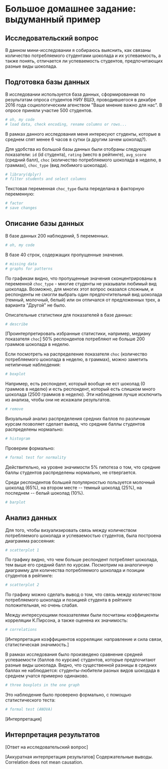 Большое домашнее задание: выдуманный пример
================

Исследовательский вопрос
------------------------

В данном мини-исследовании я собираюсь выяснить, как связаны количество потребляемого студентами шоколада и их успеваемость, а также понять, отличается ли успеваемость студентов, предпочитающих разные виды шоколада.

Подготовка базы данных
----------------------

В исследовании используется база данных, сформированная по результатам опроса студентов НИУ ВШЭ, проводившегося в декабре 2016 года социологическим агенством "Ваше мнение важно для нас". В опросе приняли участие 500 студентов.

``` r
# oh, my code
# load data, check encoding, rename columns or rows...
```

В рамках данного исследования меня интересуют студенты, которые в среднем спят менее 6 часов в сутки (а другим зачем шоколад?).

Для удобства из большой базы данных были отобраны следующие показатели: `id` (id студента), `rating` (место в рейтинге), `avg_score` (средний балл), `choc` (количество потребляемого шоколада в неделю, в граммах), `choc_type` (вид любимого шоколада).

``` r
# library(dplyr)
# filter students and select columns
```

Текстовая переменная `choc_type` была переделана в факторную переменную:

``` r
# factor
# save changes
```

Описание базы данных
--------------------

В базе данных 200 наблюдений, 5 переменных.

``` r
# oh, my code
```

В базе 40 строк, содержащих пропущенные значения.

``` r
# missing data
# graphs for patterns
```

По графикам видно, что пропущенные значения сконцентрированы в переменной `choc_type` - многие студенты не указывали любимый вид шоколада. Возможно, для многих этот вопрос оказался сложным, и респонденты не смогли выбрать один предпочтительный вид шоколада (темный, молочный, белый) или он отличался от предложенных трех, а варианта "Другой" не было.

Описательные статистики для показателей в базе данных:

``` r
# describe
```

\[Проинтерпретировать избранные статистики, например, медиану показателя `choc`\] 50% респондентов потребляют не больше 200 граммов шоколада в неделю.

Если посмотреть на распределение показателя `choc` (количество потребляемого шоколада в неделю, в граммах), можно заметить нетипичные наблюдения:

``` r
# boxplot
```

Например, есть респондент, который вообще не ест шоколад (0 граммов в неделю) и есть респондент, который есть слишком много шоколада (2500 граммов в неделю). Эти наблюдения лучше исключить из анализа, чтобы они не искажали результатов.

``` r
# remove
```

Визуальный анализ распределения средних баллов по различным курсам позволяет сделает вывод, что средние баллы студентов распределены нормально:

``` r
# histogram
```

Проверим формально:

``` r
# formal test for normality
```

Действительно, на уровне значимости 5% гипотеза о том, что средние баллы студентов распределены нормально, не отвергается.

Среди респондентов большей популярностью пользуется молочный шоколад (65%), на втором месте -- темный шоколад (25%), на последнем -- белый шоколад (10%).

``` r
# barplot
```

Анализ данных
-------------

Для того, чтобы визуализировать связь между количеством потребляемого шоколада и успеваемостью студентов, была построена диаграмма рассеяния:

``` r
# scatterplot 1
```

По графику видно, что чем больше респондент потребляет шоколада, тем выше его средний балл по курсам. Посмотрим на аналогичную диаграмму для количества потребляемого шоколада и позиции студентов в рейтинге:

``` r
# scatterplot 2
```

По графику можно сделать вывод о том, что связь между количеством потребляемого шоколада и позицией студента в рейтинге положительная, но очень слабая.

Между интересующими показателями были посчитаны коэффициенты корреляции К.Пирсона, а также оценена их значимость:

``` r
# correlations
```

\[Интерпретация коэффициентов корреляции: направление и сила связи, статистическая значимость.\]

В рамках исследования было произведено сравнение средней успеваемости (баллов по курсам) студентов, которые предпочитают разные виды шоколада. Видно, что существенной разницы в средних баллах не наблюдается: студенты-любители разных видов шокодада в среднем учатся примерно одинаково.

``` r
# three boxplots in the one graph 
```

Это наблюдение было проверено формально, с помощью статистического теста:

``` r
# formal test (ANOVA)
```

\[Интерпретация\]

Интерпретация результатов
-------------------------

\[Ответ на исследовательский вопрос\]

\[Аккуратная интерпретация результатов\] Содержательные выводы. Correlation does not mean causation.
